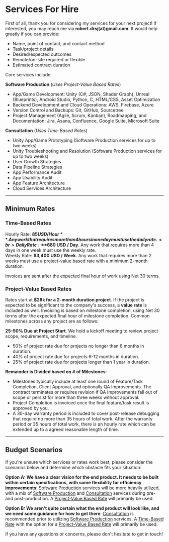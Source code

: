 # Services For Hire
First of all, thank you for considering my services for your next project! If interested, you may reach me via **robert.drsj(at)gmail.com**. It would help greatly if you can provide:
- Name, point of contact, and contact method
- Task/project details
- Desired/expected outcomes
- Remote/on-site required or flexible
- Estimated contract duration<br>

Core services include:<br>

**Software Production** (_Uses Project-Value Based Rates_)
- App/Game Development: Unity (C#, JSON, Shader Graph), Unreal (Blueprints), Android Studio, Python, C, HTML/CSS, Asset Optimization
- Backend Development and Cloud Operations: AWS, Firebase, Azure
- Version Control and Backups: Git, GitHub, Sourcetree
- Project Management (Agile, Scrum, Kanban), Roadmapping, and Documentation: Jira, Asana, Confluence, Google Suite, Microsoft Suite

**Consultation** (_Uses Time-Based Rates_)
- Unity App/Game Prototyping (Software Production services for up to two weeks)
- Unity Troubleshooting and Resolution (Software Production services for up to two weeks)
- User Growth Strategies
- Data Pipeline Strategies
- App Performance Audit
- App Usability Audit
- App Feature Architecture
- Cloud Services Architecture

---

## Minimum Rates
### Time-Based Rates
Hourly Rate: **$85 USD / Hour**. Any work that requires more than 4 hours in one day must use the daily rate.<br>
Daily Rate: **$680 USD / Day**. Any work that requires more than 4 days in one week must use the weekly rate.<br>
Weekly Rate: **$3,400 USD / Week**. Any work that requires more than 2 weeks must use a project-value based rate with a minimum 2-month duration.<br>

Invoices are sent after the expected final hour of work using Net 30 terms.

### Project-Value Based Rates
Rates start at **$28k for a 2-month duration project**. If the project is expected to be significant to the company's success, a **value rate** is included as well. Invoicing is based on milestone completion, using Net 30 terms after the expected final hour of milestone completion. Common milestones across any project are as follows:<br>

**25-50% Due at Project Start**. We hold a kickoff meeting to review project scope, requirements, and timeline.
- 50% of project rate due for projects no longer than 6 months in duration.
- 40% of project rate due for projects 6-12 months in duration.
- 25% of project rate due for projects longer than 1 year in duration.<br>

**Remainder is Divided based on # of Milestones**:
- Milestones typically include at least one round of Feature/Task Completion, Client Approval, and optionally QA Improvements. The contract terminates or requires revision if QA Improvements fall out of scope or persist for more than three weeks without approval.
- Project Completion is invoiced once the final feature/task result is approved by you.
- A 30-day warranty period is included to cover post-release debugging that require no more than 35 hours of total work. After the warranty period or 35 hours of total work, there is an hourly rate which can be extended up to a agreed reasonable length of time.<br>

---

## Budget Scenarios
If you're unsure which services or rates work best, please consider the scenarios below and determine which obstacle fits your situation:<br>

**Option A: We have a clear vision for the end product. It needs to be built within certain specifications, with some flexibility for efficiency improvements**: <u>Software Production</u> services will be more heavily utilized, with a mix of <u>Software Production</u> and <u>Consultation</u> services during pre- and post-production. A <u>Project-Value Based Rate</u> will primarily be used.<br>

**Option B: We aren't quite certain what the end product will look like, and we need some guidance for how to get there**: <u>Consultation</u> is recommended prior to utilizing <u>Software Production</u> services. A <u>Time-Based Rate</u> with the option for a <u>Project-Value Based Rate</u> will primarily be used.<br>

If you have any questions or concerns, please don't hesitate to get in touch!